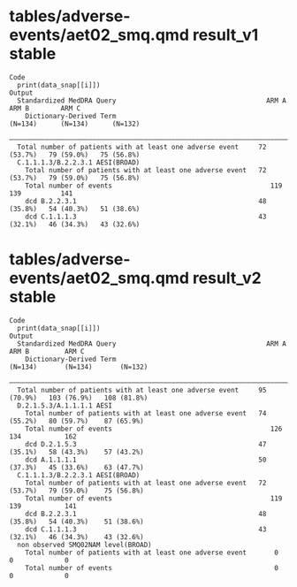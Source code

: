 # tables/adverse-events/aet02_smq.qmd result_v1 stable

    Code
      print(data_snap[[i]])
    Output
      Standardized MedDRA Query                                      ARM A        ARM B        ARM C   
        Dictionary-Derived Term                                     (N=134)      (N=134)      (N=132)  
      —————————————————————————————————————————————————————————————————————————————————————————————————
      Total number of patients with at least one adverse event     72 (53.7%)   79 (59.0%)   75 (56.8%)
      C.1.1.1.3/B.2.2.3.1 AESI(BROAD)                                                                  
        Total number of patients with at least one adverse event   72 (53.7%)   79 (59.0%)   75 (56.8%)
        Total number of events                                        119          139          141    
        dcd B.2.2.3.1                                              48 (35.8%)   54 (40.3%)   51 (38.6%)
        dcd C.1.1.1.3                                              43 (32.1%)   46 (34.3%)   43 (32.6%)

# tables/adverse-events/aet02_smq.qmd result_v2 stable

    Code
      print(data_snap[[i]])
    Output
      Standardized MedDRA Query                                      ARM A         ARM B         ARM C   
        Dictionary-Derived Term                                     (N=134)       (N=134)       (N=132)  
      ———————————————————————————————————————————————————————————————————————————————————————————————————
      Total number of patients with at least one adverse event     95 (70.9%)   103 (76.9%)   108 (81.8%)
      D.2.1.5.3/A.1.1.1.1 AESI                                                                           
        Total number of patients with at least one adverse event   74 (55.2%)   80 (59.7%)    87 (65.9%) 
        Total number of events                                        126           134           162    
        dcd D.2.1.5.3                                              47 (35.1%)   58 (43.3%)    57 (43.2%) 
        dcd A.1.1.1.1                                              50 (37.3%)   45 (33.6%)    63 (47.7%) 
      C.1.1.1.3/B.2.2.3.1 AESI(BROAD)                                                                    
        Total number of patients with at least one adverse event   72 (53.7%)   79 (59.0%)    75 (56.8%) 
        Total number of events                                        119           139           141    
        dcd B.2.2.3.1                                              48 (35.8%)   54 (40.3%)    51 (38.6%) 
        dcd C.1.1.1.3                                              43 (32.1%)   46 (34.3%)    43 (32.6%) 
      non observed SMQ02NAM level(BROAD)                                                                 
        Total number of patients with at least one adverse event       0             0             0     
        Total number of events                                         0             0             0     


